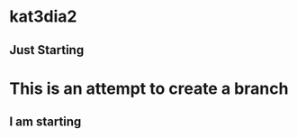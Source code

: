 # kat3dia2

## Just Starting 

# This is an attempt to create a branch
<!-- nice work -->
## I am starting
<!-- where's your two truths one lie game? -->
